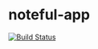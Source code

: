 # noteful-app

[![Build Status](https://travis-ci.org/thinkful-ei20/darren-noteful-v1.svg?branch=master)](https://travis-ci.org/thinkful-ei20/darren-noteful-v1)
